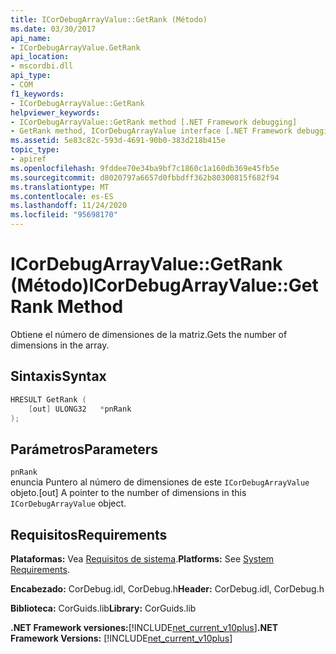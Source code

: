 ```yaml
---
title: ICorDebugArrayValue::GetRank (Método)
ms.date: 03/30/2017
api_name:
- ICorDebugArrayValue.GetRank
api_location:
- mscordbi.dll
api_type:
- COM
f1_keywords:
- ICorDebugArrayValue::GetRank
helpviewer_keywords:
- ICorDebugArrayValue::GetRank method [.NET Framework debugging]
- GetRank method, ICorDebugArrayValue interface [.NET Framework debugging]
ms.assetid: 5e83c82c-593d-4691-90b0-383d218b415e
topic_type:
- apiref
ms.openlocfilehash: 9fddee70e34ba9bf7c1860c1a160db369e45fb5e
ms.sourcegitcommit: d8020797a6657d0fbbdff362b80300815f682f94
ms.translationtype: MT
ms.contentlocale: es-ES
ms.lasthandoff: 11/24/2020
ms.locfileid: "95698170"
---
```

# <a name="icordebugarrayvaluegetrank-method"></a><span data-ttu-id="d52f6-102">ICorDebugArrayValue::GetRank (Método)</span><span class="sxs-lookup"><span data-stu-id="d52f6-102">ICorDebugArrayValue::GetRank Method</span></span>

<span data-ttu-id="d52f6-103">Obtiene el número de dimensiones de la matriz.</span><span class="sxs-lookup"><span data-stu-id="d52f6-103">Gets the number of dimensions in the array.</span></span>  
  
## <a name="syntax"></a><span data-ttu-id="d52f6-104">Sintaxis</span><span class="sxs-lookup"><span data-stu-id="d52f6-104">Syntax</span></span>  
  
```cpp  
HRESULT GetRank (  
    [out] ULONG32   *pnRank  
);  
```  
  
## <a name="parameters"></a><span data-ttu-id="d52f6-105">Parámetros</span><span class="sxs-lookup"><span data-stu-id="d52f6-105">Parameters</span></span>  

 `pnRank`  
 <span data-ttu-id="d52f6-106">enuncia Puntero al número de dimensiones de este `ICorDebugArrayValue` objeto.</span><span class="sxs-lookup"><span data-stu-id="d52f6-106">[out] A pointer to the number of dimensions in this `ICorDebugArrayValue` object.</span></span>  
  
## <a name="requirements"></a><span data-ttu-id="d52f6-107">Requisitos</span><span class="sxs-lookup"><span data-stu-id="d52f6-107">Requirements</span></span>  

 <span data-ttu-id="d52f6-108">**Plataformas:** Vea [Requisitos de sistema](../../get-started/system-requirements.md).</span><span class="sxs-lookup"><span data-stu-id="d52f6-108">**Platforms:** See [System Requirements](../../get-started/system-requirements.md).</span></span>  
  
 <span data-ttu-id="d52f6-109">**Encabezado:** CorDebug.idl, CorDebug.h</span><span class="sxs-lookup"><span data-stu-id="d52f6-109">**Header:** CorDebug.idl, CorDebug.h</span></span>  
  
 <span data-ttu-id="d52f6-110">**Biblioteca:** CorGuids.lib</span><span class="sxs-lookup"><span data-stu-id="d52f6-110">**Library:** CorGuids.lib</span></span>  
  
 <span data-ttu-id="d52f6-111">**.NET Framework versiones:**[!INCLUDE[net_current_v10plus](../../../../includes/net-current-v10plus-md.md)]</span><span class="sxs-lookup"><span data-stu-id="d52f6-111">**.NET Framework Versions:** [!INCLUDE[net_current_v10plus](../../../../includes/net-current-v10plus-md.md)]</span></span>
